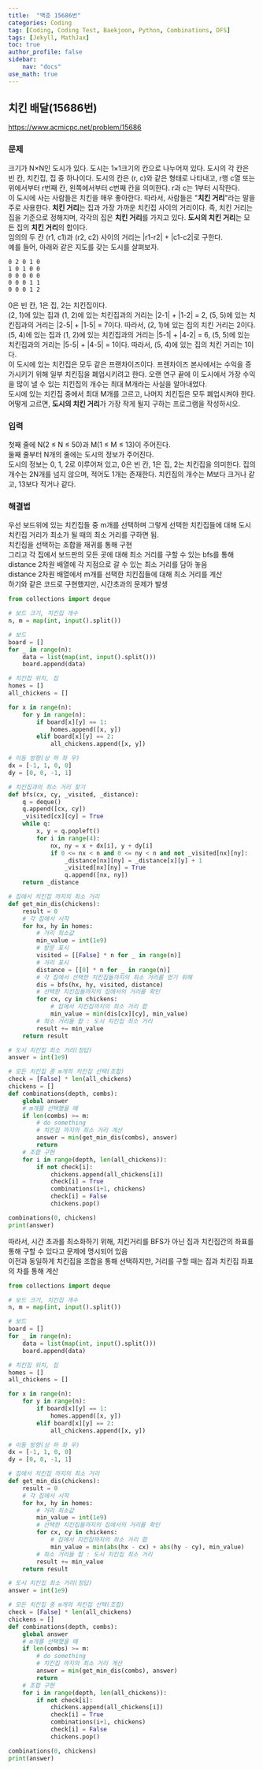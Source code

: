```yaml
---
title:  "백준 15686번"
categories: Coding
tag: [Coding, Coding Test, Baekjoon, Python, Combinations, DFS]
tags: [Jekyll, MathJax]
toc: true
author_profile: false
sidebar:
    nav: "docs"
use_math: true
---
```


## 치킨 배달(15686번)

<https://www.acmicpc.net/problem/15686>

### 문제
크기가 N×N인 도시가 있다. 도시는 1×1크기의 칸으로 나누어져 있다. 도시의 각 칸은 빈 칸, 치킨집, 집 중 하나이다. 도시의 칸은 (r, c)와 같은 형태로 나타내고, r행 c열 또는 위에서부터 r번째 칸, 왼쪽에서부터 c번째 칸을 의미한다. r과 c는 1부터 시작한다.   
이 도시에 사는 사람들은 치킨을 매우 좋아한다. 따라서, 사람들은 "**치킨 거리**"라는 말을 주로 사용한다. **치킨 거리**는 집과 가장 가까운 치킨집 사이의 거리이다. 즉, 치킨 거리는 집을 기준으로 정해지며, 각각의 집은 **치킨 거리**를 가지고 있다. **도시의 치킨 거리**는 모든 집의 **치킨 거리**의 합이다.   
임의의 두 칸 (r1, c1)과 (r2, c2) 사이의 거리는 |r1-r2| + |c1-c2|로 구한다.   
예를 들어, 아래와 같은 지도를 갖는 도시를 살펴보자.

```
0 2 0 1 0
1 0 1 0 0
0 0 0 0 0
0 0 0 1 1
0 0 0 1 2
```

0은 빈 칸, 1은 집, 2는 치킨집이다.   
(2, 1)에 있는 집과 (1, 2)에 있는 치킨집과의 거리는 |2-1| + |1-2| = 2, (5, 5)에 있는 치킨집과의 거리는 |2-5| + |1-5| = 7이다. 따라서, (2, 1)에 있는 집의 치킨 거리는 2이다.   
(5, 4)에 있는 집과 (1, 2)에 있는 치킨집과의 거리는 |5-1| + |4-2| = 6, (5, 5)에 있는 치킨집과의 거리는 |5-5| + |4-5| = 1이다. 따라서, (5, 4)에 있는 집의 치킨 거리는 1이다.   
이 도시에 있는 치킨집은 모두 같은 프랜차이즈이다. 프렌차이즈 본사에서는 수익을 증가시키기 위해 일부 치킨집을 폐업시키려고 한다. 오랜 연구 끝에 이 도시에서 가장 수익을 많이 낼 수 있는  치킨집의 개수는 최대 M개라는 사실을 알아내었다.   
도시에 있는 치킨집 중에서 최대 M개를 고르고, 나머지 치킨집은 모두 폐업시켜야 한다. 어떻게 고르면, **도시의 치킨 거리**가 가장 작게 될지 구하는 프로그램을 작성하시오.

### 입력
첫째 줄에 N(2 ≤ N ≤ 50)과 M(1 ≤ M ≤ 13)이 주어진다.   
둘째 줄부터 N개의 줄에는 도시의 정보가 주어진다.   
도시의 정보는 0, 1, 2로 이루어져 있고, 0은 빈 칸, 1은 집, 2는 치킨집을 의미한다. 집의 개수는 2N개를 넘지 않으며, 적어도 1개는 존재한다. 치킨집의 개수는 M보다 크거나 같고, 13보다 작거나 같다.

### 해결법

우선 보드위에 있는 치킨집들 중 m개를 선택하며 그렇게 선택한 치킨집들에 대해 도시 치킨집 거리가 최소가 될 때의 최소 거리를 구하면 됨.   
치킨집을 선택하는 조합을 재귀를 통해 구현   
그리고 각 집에서 보드판의 모든 곳에 대해 최소 거리를 구할 수 있는 bfs를 통해 distance 2차원 배열에 각 지점으로 갈 수 있는 최소 거리를 담아 놓음   
distance 2차원 배열에서 m개를 선택한 치킨집들에 대해 최소 거리를 계산   
하기와 같은 코드로 구현했지만, 시간초과의 문제가 발생


```python
from collections import deque

# 보드 크기, 치킨집 개수
n, m = map(int, input().split())

# 보드
board = []
for _ in range(n):
    data = list(map(int, input().split()))
    board.append(data)

# 치킨집 위치, 집
homes = []
all_chickens = []

for x in range(n):
    for y in range(n):
        if board[x][y] == 1:
            homes.append([x, y])
        elif board[x][y] == 2:
            all_chickens.append([x, y])

# 이동 방향(상 하 좌 우)
dx = [-1, 1, 0, 0]
dy = [0, 0, -1, 1]

# 치킨집과의 최소 거리 찾기
def bfs(cx, cy, _visited, _distance):
    q = deque()
    q.append([cx, cy])
    _visited[cx][cy] = True
    while q:
        x, y = q.popleft()
        for i in range(4):
            nx, ny = x + dx[i], y + dy[i]
            if 0 <= nx < n and 0 <= ny < n and not _visited[nx][ny]:
                _distance[nx][ny] = _distance[x][y] + 1
                _visited[nx][ny] = True
                q.append([nx, ny])
    return _distance

# 집에서 치킨집 까지의 최소 거리
def get_min_dis(chickens):
    result = 0
    # 각 집에서 시작
    for hx, hy in homes:
        # 거리 최소값
        min_value = int(1e9)
        # 방문 표시
        visited = [[False] * n for _ in range(n)]
        # 거리 표시
        distance = [[0] * n for _ in range(n)]
        # 각 집에서 선택한 치킨집들까지의 최소 거리를 얻기 위해
        dis = bfs(hx, hy, visited, distance)
        # 선택한 치킨집들까지의 집에서의 거리를 확인
        for cx, cy in chickens:
            # 집에서 치킨집까지의 최소 거리 합
            min_value = min(dis[cx][cy], min_value)
        # 최소 거리들 합 : 도시 치킨집 최소 거리
        result += min_value
    return result

# 도시 치킨집 최소 거리(정답)
answer = int(1e9)

# 모든 치킨집 중 m개의 치킨집 선택(조합)
check = [False] * len(all_chickens)
chickens = []
def combinations(depth, combs):
    global answer
    # m개를 선택했을 때
    if len(combs) >= m:
        # do something
        # 치킨집 까지의 최소 거리 계산
        answer = min(get_min_dis(combs), answer)
        return
    # 조합 구현
    for i in range(depth, len(all_chickens)):
        if not check[i]:
            chickens.append(all_chickens[i])
            check[i] = True
            combinations(i+1, chickens)
            check[i] = False
            chickens.pop()

combinations(0, chickens)
print(answer)
```

따라서, 시간 초과를 최소화하기 위해, 치킨거리를 BFS가 아닌 집과 치킨집간의 좌표를 통해 구할 수 있다고 문제에 명시되어 있음   
이전과 동일하게 치킨집을 조합을 통해 선택하지만, 거리를 구할 때는 집과 치킨집 좌표의 차를 통해 계산   

```python
from collections import deque

# 보드 크기, 치킨집 개수
n, m = map(int, input().split())

# 보드
board = []
for _ in range(n):
    data = list(map(int, input().split()))
    board.append(data)

# 치킨집 위치, 집
homes = []
all_chickens = []

for x in range(n):
    for y in range(n):
        if board[x][y] == 1:
            homes.append([x, y])
        elif board[x][y] == 2:
            all_chickens.append([x, y])

# 이동 방향(상 하 좌 우)
dx = [-1, 1, 0, 0]
dy = [0, 0, -1, 1]

# 집에서 치킨집 까지의 최소 거리
def get_min_dis(chickens):
    result = 0
    # 각 집에서 시작
    for hx, hy in homes:
        # 거리 최소값
        min_value = int(1e9)
        # 선택한 치킨집들까지의 집에서의 거리를 확인
        for cx, cy in chickens:
            # 집에서 치킨집까지의 최소 거리 합
            min_value = min(abs(hx - cx) + abs(hy - cy), min_value)
        # 최소 거리들 합 : 도시 치킨집 최소 거리
        result += min_value
    return result

# 도시 치킨집 최소 거리(정답)
answer = int(1e9)

# 모든 치킨집 중 m개의 치킨집 선택(조합)
check = [False] * len(all_chickens)
chickens = []
def combinations(depth, combs):
    global answer
    # m개를 선택했을 때
    if len(combs) >= m:
        # do something
        # 치킨집 까지의 최소 거리 계산
        answer = min(get_min_dis(combs), answer)
        return
    # 조합 구현
    for i in range(depth, len(all_chickens)):
        if not check[i]:
            chickens.append(all_chickens[i])
            check[i] = True
            combinations(i+1, chickens)
            check[i] = False
            chickens.pop()

combinations(0, chickens)
print(answer)
```

